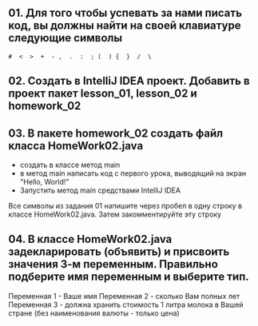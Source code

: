 ## 01. Для того чтобы успевать за нами писать код, вы должны найти на своей клавиатуре следующие символы
```
#  <  >  +  - ,  .  :  ; (  ) {  }  /  \
```

## 02. Создать в IntelliJ IDEA проект. Добавить в проект пакет lesson_01, lesson_02 и homework_02

## 03. В пакете homework_02 создать файл класса HomeWork02.java
- создать в классе метод main
- в метод main написать код с первого урока, выводящий на экран "Hello, World!"
- Запустить метод main средствами IntelliJ IDEA

Все символы из задания 01 напишите через пробел в одну строку в классе HomeWork02.java. Затем закомментируйте эту строку


## 04. В классе HomeWork02.java задекларировать (объявить) и присвоить значения 3-м переменным. Правильно подберите имя переменным и выберите тип.

Переменная 1 - Ваше имя
Переменная 2 - сколько Вам полных лет
Переменная 3 - должна хранить стоимость 1 литра молока в Вашей стране (без наименования валюты - только цена)


